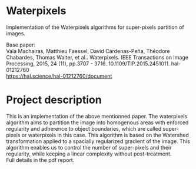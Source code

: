 # Waterpixels
Implementation of the Waterpixels algorithms for super-pixels partition of images.

Base paper:   
Vaïa Machairas, Matthieu Faessel, David Cárdenas-Peña, Théodore Chabardes, Thomas Walter,
et al.. Waterpixels. IEEE Transactions on Image Processing, 2015, 24 (11), pp.3707 - 3716. 10.1109/TIP.2015.2451011. hal-01212760   
https://hal.science/hal-01212760/document

# Project description
This is an implementation of the above mentionned paper. The waterpixels algorithm aims to partition the image into homogenous areas with enforced regularity and adherence
to object boundaries, which are called super-pixels or waterpixels in this case. This algorithm is based on the Watershed transformation applied to a spacially regularized gradient of the image.
This algorithm enables us to control the number of super-pixels and their regularity, while keeping a linear complexity without post-treatment.   
Full details in the pdf report.
